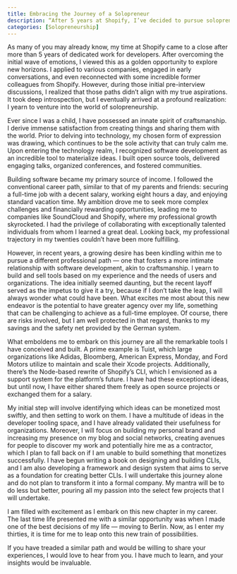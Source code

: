 ```yaml
---
title: Embracing the Journey of a Solopreneur
description: “After 5 years at Shopify, I’ve decided to pursue solopreneurship. Drawing on my craftsmanship and software development skills, I’ll build and sell tools based on user needs. Excited for the intimate relationship with development and greater agency over my life. Open to insights from others on this journey.”
categories: [Solopreneurship]
---
```


As many of you may already know, my time at Shopify came to a close after more than 5 years of dedicated work for developers. After overcoming the initial wave of emotions, I viewed this as a golden opportunity to explore new horizons. I applied to various companies, engaged in early conversations, and even reconnected with some incredible former colleagues from Shopify. However, during those initial pre-interview discussions, I realized that those paths didn’t align with my true aspirations. It took deep introspection, but I eventually arrived at a profound realization: I yearn to venture into the world of solopreneurship.

Ever since I was a child, I have possessed an innate spirit of craftsmanship. I derive immense satisfaction from creating things and sharing them with the world. Prior to delving into technology, my chosen form of expression was drawing, which continues to be the sole activity that can truly calm me. Upon entering the technology realm, I recognized software development as an incredible tool to materialize ideas. I built open source tools, delivered engaging talks, organized conferences, and fostered communities.

Building software became my primary source of income. I followed the conventional career path, similar to that of my parents and friends: securing a full-time job with a decent salary, working eight hours a day, and enjoying standard vacation time. My ambition drove me to seek more complex challenges and financially rewarding opportunities, leading me to companies like SoundCloud and Shopify, where my professional growth skyrocketed. I had the privilege of collaborating with exceptionally talented individuals from whom I learned a great deal. Looking back, my professional trajectory in my twenties couldn’t have been more fulfilling.

However, in recent years, a growing desire has been kindling within me to pursue a different professional path — one that fosters a more intimate relationship with software development, akin to craftsmanship. I yearn to build and sell tools based on my experience and the needs of users and organizations. The idea initially seemed daunting, but the recent layoff served as the impetus to give it a try, because if I don’t take the leap, I will always wonder what could have been. What excites me most about this new endeavor is the potential to have greater agency over my life, something that can be challenging to achieve as a full-time employee. Of course, there are risks involved, but I am well protected in that regard, thanks to my savings and the safety net provided by the German system.

What emboldens me to embark on this journey are all the remarkable tools I have conceived and built. A prime example is Tuist, which large organizations like Adidas, Bloomberg, American Express, Monday, and Ford Motors utilize to maintain and scale their Xcode projects. Additionally, there’s the Node-based rewrite of Shopify’s CLI, which I envisioned as a support system for the platform’s future. I have had these exceptional ideas, but until now, I have either shared them freely as open source projects or exchanged them for a salary.

My initial step will involve identifying which ideas can be monetized most swiftly, and then setting to work on them. I have a multitude of ideas in the developer tooling space, and I have already validated their usefulness for organizations. Moreover, I will focus on building my personal brand and increasing my presence on my blog and social networks, creating avenues for people to discover my work and potentially hire me as a contractor, which I plan to fall back on if I am unable to build something that monetizes successfully. I have begun writing a book on designing and building CLIs, and I am also developing a framework and design system that aims to serve as a foundation for creating better CLIs. I will undertake this journey alone and do not plan to transform it into a formal company. My mantra will be to do less but better, pouring all my passion into the select few projects that I will undertake.

I am filled with excitement as I embark on this new chapter in my career. The last time life presented me with a similar opportunity was when I made one of the best decisions of my life — moving to Berlin. Now, as I enter my thirties, it is time for me to leap onto this new train of possibilities.

If you have treaded a similar path and would be willing to share your experiences, I would love to hear from you. I have much to learn, and your insights would be invaluable.
